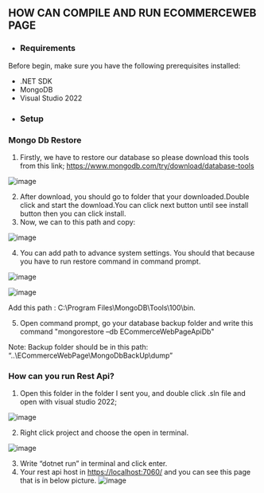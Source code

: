 ## HOW CAN COMPILE AND RUN  ECOMMERCEWEB PAGE
- ### Requirements
Before begin, make sure you have the following prerequisites installed:

- .NET SDK
- MongoDB
- Visual Studio 2022
- ### Setup
### Mongo Db Restore
1. Firstly, we have to restore our database so please download this tools from this link; <https://www.mongodb.com/try/download/database-tools> 

![image](https://github.com/pelinkaracan/ECommerceApi/assets/11795893/a86363f8-d60b-4023-828c-c6717eb91655)

2. After download, you should go to folder that your downloaded.Double click and start the download.You can click next button  until see install button then you can click install.
3. Now, we can to this path and copy: 

![image](https://github.com/pelinkaracan/ECommerceApi/assets/11795893/df291276-5395-4b7e-8112-f848410eb869)

4. You can add path to advance system settings. You should that because you have to run restore command in command prompt.

![image](https://github.com/pelinkaracan/ECommerceApi/assets/11795893/83623ba5-171e-4e48-8697-707f5cba0c8c)

![image](https://github.com/pelinkaracan/ECommerceApi/assets/11795893/2ca0badf-d2f6-4034-965b-105818feceaa)

Add this path : C:\Program Files\MongoDB\Tools\100\bin.

5. Open command prompt, go your database backup folder and write this command "mongorestore –db ECommerceWebPageApiDb"

Note: Backup folder should be  in this path:  “..\ECommerceWebPage\MongoDbBackUp\dump”
### How can you run Rest Api?
1. Open this folder in the folder I sent you, and double click .sln file and open with visual studio 2022;

![image](https://github.com/pelinkaracan/ECommerceApi/assets/11795893/ff0d3361-a8cd-415e-b007-7a6b06c4244a)

2. Right click project and choose the open in terminal.

![image](https://github.com/pelinkaracan/ECommerceApi/assets/11795893/25024c71-47c1-42d8-a65b-185dcd1289a7)

3. Write “dotnet run” in terminal and click enter.
4. Your rest api host in <https://localhost:7060/> and you can see this page that is in below picture.
![image](https://github.com/pelinkaracan/ECommerceApi/assets/11795893/c2881aeb-e694-4273-a4ab-98c442437446)

